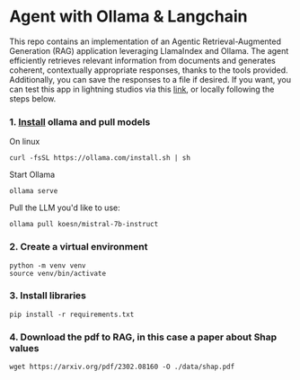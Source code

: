 # Agent with Ollama & Langchain

This repo contains an implementation of an Agentic Retrieval-Augmented Generation (RAG) application leveraging LlamaIndex and Ollama. The agent efficiently retrieves relevant information from documents and generates coherent, contextually appropriate responses, thanks to the tools provided. Additionally, you can save the responses to a file if desired.
If you want, you can test this app in lightning studios via this [link](https://lightning.ai/maxidiazbattan/studios/agentic-rag-llamaindex-ollama), or locally following the steps below.

### 1. [Install](https://github.com/ollama/ollama?tab=readme-ov-file) ollama and pull models

On linux
```shell
curl -fsSL https://ollama.com/install.sh | sh
```

Start Ollama

```shell
ollama serve
```

Pull the LLM you'd like to use:

```shell
ollama pull koesn/mistral-7b-instruct
```

### 2. Create a virtual environment

```shell
python -m venv venv
source venv/bin/activate
```

### 3. Install libraries

```shell
pip install -r requirements.txt
```

### 4. Download the pdf to RAG, in this case a paper about Shap values
```shell
wget https://arxiv.org/pdf/2302.08160 -O ./data/shap.pdf
```
